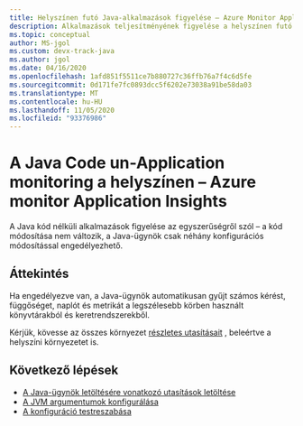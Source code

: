 ```yaml
---
title: Helyszínen futó Java-alkalmazások figyelése – Azure Monitor Application Insights
description: Alkalmazások teljesítményének figyelése a helyszínen futó Java-alkalmazásokhoz az alkalmazás üzembe helyezése nélkül. Elosztott nyomkövetési és alkalmazás-hozzárendelés.
ms.topic: conceptual
author: MS-jgol
ms.custom: devx-track-java
ms.author: jgol
ms.date: 04/16/2020
ms.openlocfilehash: 1afd851f5511ce7b880727c36ffb76a7f4c6d5fe
ms.sourcegitcommit: 0d171fe7fc0893dcc5f6202e73038a91be58da03
ms.translationtype: MT
ms.contentlocale: hu-HU
ms.lasthandoff: 11/05/2020
ms.locfileid: "93376986"
---
```

# <a name="java-codeless-application-monitoring-on-premises---azure-monitor-application-insights"></a>A Java Code un-Application monitoring a helyszínen – Azure monitor Application Insights

A Java kód nélküli alkalmazások figyelése az egyszerűségről szól – a kód módosítása nem változik, a Java-ügynök csak néhány konfigurációs módosítással engedélyezhető.

## <a name="overview"></a>Áttekintés

Ha engedélyezve van, a Java-ügynök automatikusan gyűjt számos kérést, függőséget, naplót és metrikát a legszélesebb körben használt könyvtárakból és keretrendszerekből.

Kérjük, kövesse az összes környezet [részletes utasításait](./java-in-process-agent.md) , beleértve a helyszíni környezetet is.

 ## <a name="next-steps"></a>Következő lépések

* [A Java-ügynök letöltésére vonatkozó utasítások letöltése](./java-in-process-agent.md)
* [A JVM argumentumok konfigurálása](https://github.com/microsoft/ApplicationInsights-Java/wiki/3.0-Preview:-Tips-for-updating-your-JVM-args)
* [A konfiguráció testreszabása](https://github.com/microsoft/ApplicationInsights-Java/wiki/3.0-Preview:-Configuration-Options)
